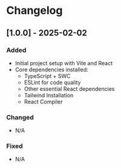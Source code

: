 # Changelog

## [1.0.0] - 2025-02-02
### Added
- Initial project setup with Vite and React
- Core dependencies installed:
  - TypeScript + SWC
  - ESLint for code quality
  - Other essential React dependencies
  - Tailwind Installation
  - React Compiler

### Changed
- N/A

### Fixed
- N/A